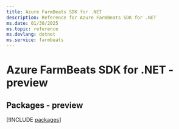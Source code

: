 ```yaml
---
title: Azure FarmBeats SDK for .NET
description: Reference for Azure FarmBeats SDK for .NET
ms.date: 01/30/2025
ms.topic: reference
ms.devlang: dotnet
ms.service: farmbeats
---
```

# Azure FarmBeats SDK for .NET - preview
## Packages - preview
[!INCLUDE [packages](farmbeats-index.md)]